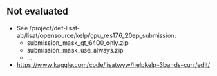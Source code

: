 
## Not evaluated 

- See /project/def-lisat-ab/lisat/opensource/kelp/gpu_res176_20ep_submission:
  - submission_mask_gt_6400_only.zip 
  - submission_mask_use_always.zip
  - ...
- https://www.kaggle.com/code/lisatwyw/helpkelp-3bands-curr/edit/ 
